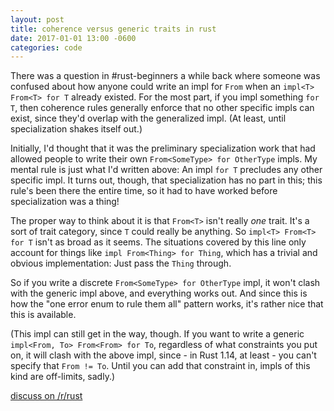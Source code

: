 ```yaml
---
layout: post
title: coherence versus generic traits in rust
date: 2017-01-01 13:00 -0600
categories: code
---
```


There was a question in #rust-beginners a while back where someone was confused about how anyone
could write an impl for `From` when an `impl<T> From<T> for T` already existed. For the most
part, if you impl something `for T`, then coherence rules generally enforce that no other specific
impls can exist, since they'd overlap with the generalized impl. (At least, until specialization
shakes itself out.)

Initially, I'd thought that it was the preliminary specialization work that had allowed people to
write their own `From<SomeType> for OtherType` impls. My mental rule is just what I'd written above:
An impl `for T` precludes any other specific impl. It turns out, though, that specialization has no
part in this; this rule's been there the entire time, so it had to have worked before specialization
was a thing!

The proper way to think about it is that `From<T>` isn't really *one* trait. It's a sort of trait
category, since `T` could really be anything. So `impl<T> From<T> for T` isn't as broad as it seems.
The situations covered by this line only account for things like `impl From<Thing> for Thing`, which
has a trivial and obvious implementation: Just pass the `Thing` through.

So if you write a discrete `From<SomeType> for OtherType` impl, it won't clash with the generic impl
above, and everything works out. And since this is how the "one error enum to rule them all" pattern
works, it's rather nice that this is available.

(This impl can still get in the way, though. If you want to write a generic `impl<From, To>
From<From> for To`, regardless of what constraints you put on, it will clash with the above impl,
since - in Rust 1.14, at least - you can't specify that `From != To`. Until you can add that
constraint in, impls of this kind are off-limits, sadly.)

[discuss on /r/rust](https://www.reddit.com/r/rust/comments/5lhlen/coherence_versus_generic_traits_in_rust/)
